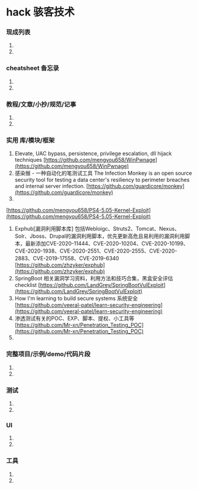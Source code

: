 
# hack 骇客技术

### 现成列表
1. 
1. 

### cheatsheet 备忘录
1. 
1. 

### 教程/文章/小抄/规范/记事
1. 
1. 

### 实用 库/模块/框架
1.  Elevate, UAC bypass, persistence, privilege escalation, dll hijack techniques 
[https://github.com/mengyou658/WinPwnage](https://github.com/mengyou658/WinPwnage)
1. 感染猴 - 一种自动化的笔测试工具 The Infection Monkey is an open source security tool for testing a data center's resiliency to perimeter breaches and internal server infection.
[https://github.com/guardicore/monkey](https://github.com/guardicore/monkey)
1. 
[https://github.com/mengyou658/PS4-5.05-Kernel-Exploit](https://github.com/mengyou658/PS4-5.05-Kernel-Exploit)
1. Exphub[漏洞利用脚本库] 包括Webloigc、Struts2、Tomcat、Nexus、Solr、Jboss、Drupal的漏洞利用脚本，优先更新高危且易利用的漏洞利用脚本，最新添加CVE-2020-11444、CVE-2020-10204、CVE-2020-10199、CVE-2020-1938、CVE-2020-2551、CVE-2020-2555、CVE-2020-2883、CVE-2019-17558、CVE-2019-6340
[https://github.com/zhzyker/exphub](https://github.com/zhzyker/exphub)
1. SpringBoot 相关漏洞学习资料，利用方法和技巧合集，黑盒安全评估 checklist
[https://github.com/LandGrey/SpringBootVulExploit](https://github.com/LandGrey/SpringBootVulExploit)
1. How I'm learning to build secure systems 系统安全
[https://github.com/veeral-patel/learn-security-engineering](https://github.com/veeral-patel/learn-security-engineering)
1. 渗透测试有关的POC、EXP、脚本、提权、小工具等
[https://github.com/Mr-xn/Penetration_Testing_POC](https://github.com/Mr-xn/Penetration_Testing_POC)
1. 

### 完整项目/示例/demo/代码片段
1. 
1. 

### 测试
1. 
1. 

### UI
1. 
1. 

### 工具
1. 
1. 
